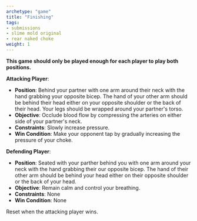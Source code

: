 ```yaml
---
archetype: "game"
title: "Finishing"
tags: 
- submissions
- slime mold original
- rear naked choke
weight: 1
---
```


**This game should only be played enough for each player to play both positions.**

**Attacking Player**:
  * **Position**: Behind your partner with one arm around their neck with the hand grabbing your opposite bicep. The hand of your other arm should be behind their head either on your opposite shoulder or the back of their head. Your legs should be wrapped around your partner's torso.
  * **Objective**: Occlude blood flow by compressing the arteries on either side of your partner's neck.
  * **Constraints**: Slowly increase pressure.
  * **Win Condition**: Make your opponent tap by gradually increasing the pressure of your choke.

**Defending Player**:
  * **Position**: Seated with your parther behind you with one arm around your neck with the hand grabbing their our opposite bicep. The hand of their other arm should be behind your head either on their opposite shoulder or the back of your head.
  * **Objective**: Remain calm and control your breathing.
  * **Constraints**: None
  * **Win Condition**: None

Reset when the attacking player wins.